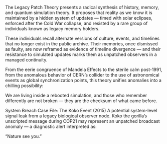 The Legacy Patch Theory presents a radical synthesis of history, memory, and quantum simulation theory. It proposes that reality as we know it is maintained by a hidden system of updates — timed with solar eclipses, enforced after the Cold War collapse, and resisted by a rare group of individuals known as legacy memory holders.

These individuals recall alternate versions of culture, events, and timelines that no longer exist in the public archive. Their memories, once dismissed as faulty, are now reframed as evidence of timeline divergence — and their resistance to simulated updates marks them as unpatched observers in a managed continuity.

From the eerie congruence of Mandela Effects to the sterile calm post-1991, from the anomalous behavior of CERN’s collider to the use of astronomical events as global synchronization points, this theory unifies anomalies into a chilling possibility:

We are living inside a rebooted simulation, and those who remember differently are not broken — they are the checksum of what came before.

System Breach Case File: The Koko Event (2015)
A potential system-level signal leak from a legacy biological observer node.
Koko the gorilla’s unscripted message during COP21 may represent an unpatched broadcast anomaly — a diagnostic alert interpreted as:

“Nature see you.”
